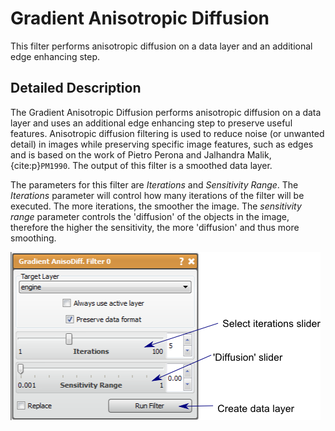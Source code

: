 # Gradient Anisotropic Diffusion

This filter performs anisotropic diffusion on a data layer and an additional edge enhancing step.

## Detailed Description

The Gradient Anisotropic Diffusion performs anisotropic diffusion on a data layer and uses an additional edge enhancing step to preserve useful features. Anisotropic diffusion filtering is used to reduce noise (or unwanted detail) in images while preserving specific image features, such as edges and is based on the work of Pietro Perona and Jalhandra Malik, {cite:p}`PM1990`. The output of this filter is a smoothed data layer.

The parameters for this filter are *Iterations* and *Sensitivity Range*. The *Iterations* parameter will control how many iterations of the filter will be executed. The more iterations, the smoother the image. The *sensitivity range* parameter controls the 'diffusion' of the objects in the image, therefore the higher the sensitivity, the more 'diffusion' and thus more smoothing.

![alt text](../images/GradientAnisotropicDiffusionGUI.png)
